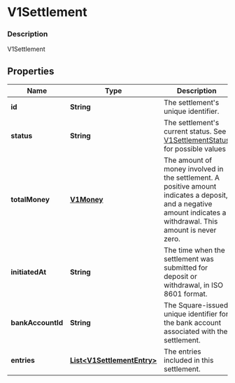 
# V1Settlement

### Description

V1Settlement

## Properties
Name | Type | Description | Notes
------------ | ------------- | ------------- | -------------
**id** | **String** | The settlement&#39;s unique identifier. |  [optional]
**status** | **String** | The settlement&#39;s current status. See [V1SettlementStatus](#type-v1settlementstatus) for possible values |  [optional]
**totalMoney** | [**V1Money**](V1Money.md) | The amount of money involved in the settlement. A positive amount indicates a deposit, and a negative amount indicates a withdrawal. This amount is never zero. |  [optional]
**initiatedAt** | **String** | The time when the settlement was submitted for deposit or withdrawal, in ISO 8601 format. |  [optional]
**bankAccountId** | **String** | The Square-issued unique identifier for the bank account associated with the settlement. |  [optional]
**entries** | [**List&lt;V1SettlementEntry&gt;**](V1SettlementEntry.md) | The entries included in this settlement. |  [optional]



